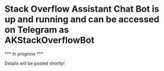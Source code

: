 # Stack Overflow Assistant Chat Bot is up and running and can be accessed on Telegram as AKStackOverflowBot


*** In progress ***

Details will be posted shortly!
